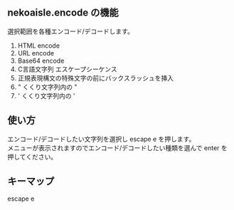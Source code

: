 ## nekoaisle.encode の機能

選択範囲を各種エンコード/デコードします。
1. HTML encode
1. URL encode
1. Base64 encode
1. C言語文字列 エスケープシーケンス
1. 正規表現構文の特殊文字の前にバックスラッシュを挿入
1. " くくり文字列内の " 
1. ' くくり文字列内の ' 

## 使い方
エンコード/デコードしたい文字列を選択し escape e を押します。  
メニューが表示されますのでエンコード/デコードしたい種類を選んで enter を押してください。

## キーマップ
escape e